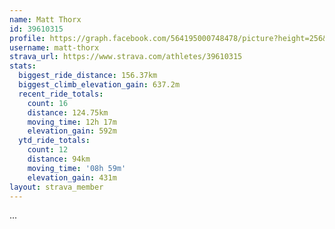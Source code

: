 ```yaml
---
name: Matt Thorx
id: 39610315
profile: https://graph.facebook.com/564195000748478/picture?height=256&width=256
username: matt-thorx
strava_url: https://www.strava.com/athletes/39610315
stats:
  biggest_ride_distance: 156.37km
  biggest_climb_elevation_gain: 637.2m
  recent_ride_totals:
    count: 16
    distance: 124.75km
    moving_time: 12h 17m
    elevation_gain: 592m
  ytd_ride_totals:
    count: 12
    distance: 94km
    moving_time: '08h 59m'
    elevation_gain: 431m
layout: strava_member
--- 
```

...

